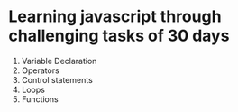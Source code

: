 # Learning javascript through challenging tasks of 30 days
1.  Variable Declaration
2.  Operators
3.  Control statements
4.  Loops
5.  Functions
